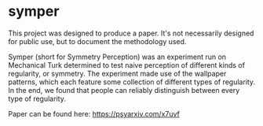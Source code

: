 # symper

This project was designed to produce a paper. It's not necessarily designed for public use, but to document the methodology used. 

Symper (short for Symmetry Perception) was an experiment run on Mechanical Turk determined to test naive perception of different kinds
of regularity, or symmetry. The experiment made use of the wallpaper patterns, which each feature some collection of different types of
regularity. In the end, we found that people can reliably distinguish between every type of regularity. 

Paper can be found here:
https://psyarxiv.com/x7uvf
